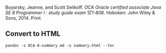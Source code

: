 Boyarsky, Jeanne, and Scott Selikoff. _OCA Oracle certified associate Java SE 8
Programmer I : study guide exam 1Z1-808_. Hoboken: John Wiley & Sons, 2014. Print.

## Convert to HTML
`pandoc -s OCA-8-summary.md -o summary.html --toc`

